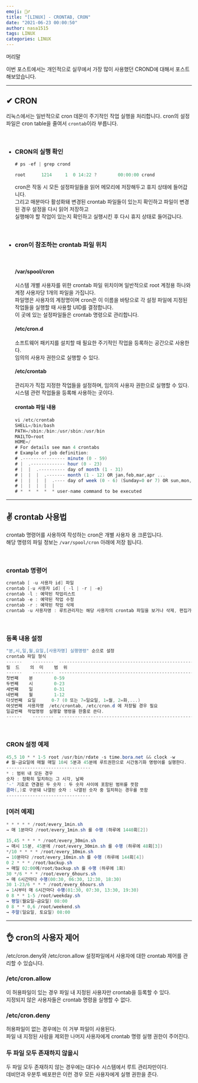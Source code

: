 ```yaml
---
emoji: 🤦‍♂️
title: "[LINUX] - CRONTAB, CRON"
date: "2021-06-23 00:00:50"
author: nasa1515
tags: LINUX
categories: LINUX
---
```


머리말  

이번 포스트에서는 개인적으로 실무에서 가장 많이 사용했던 CROND에 대해서 포스트 해보았습니다.

---

## ✔ CRON

리눅스에서는 일반적으로 cron 데몬이 주기적인 작업 실행을 처리합니다. cron의 설정 파일은 cron table을 줄여서 ``crontab``이라 부릅니다.  

<br/>

* ### CRON의 실행 확인
	
	```cs
	# ps -ef | grep crond

  	root      1214     1  0 14:22 ?        00:00:00 crond
    ```

	cron은 작동 시 모든 설정파일들을 읽어 메모리에 저장해두고 휴지 상태에 들어갑니다.  
	그리고 매분마다 활성화돼 변경된 crontab 파일들이 있는지 확인하고 파일이 변경된 경우 설정을 다시 읽어 저장하고  
	실행해야 할 작업이 있는지 확인하고 실행시킨 후 다시 휴지 상태로 들어갑니다.  

<br/>

* ### cron이 참조하는 crontab 파일 위치


	<br/>

	#### /var/spool/cron  

	
	시스템 개별 사용자를 위한 crontab 파일 위치이며 일반적으로 root 계정용 하나와 계정 사용자당 1개의 파일을 가집니다.  
	파일명은 사용자의 계정명이며 cron은 이 이름을 바탕으로 각 설정 파일에 지정된 작업들을 실행할 때 사용할 UID를 결정합니다.  
	이 곳에 있는 설정파일들은 crontab 명령으로 관리합니다.



	#### /etc/cron.d

	
	소프트웨어 패키지를 설치할 때 필요한 주기적인 작업을 등록하는 공간으로 사용한다.  
	임의의 사용자 권한으로 실행할 수 있다.
	


	#### /etc/crontab


	관리자가 직접 지정한 작업들을 설정하며, 임의의 사용자 권한으로 실행할 수 있다.  
	시스템 관련 작업들을 등록해 사용하는 곳이다.


	#### crontab 파일 내용
    
	```cs
	vi /etc/crontab
	SHELL=/bin/bash
	PATH=/sbin:/bin:/usr/sbin:/usr/bin
	MAILTO=root
	HOME=/
	# For details see man 4 crontabs
	# Example of job definition:
	# .---------------- minute (0 - 59)
	# |  .------------- hour (0 - 23)
	# |  |  .---------- day of month (1 - 31)
	# |  |  |  .------- month (1 - 12) OR jan,feb,mar,apr ...
	# |  |  |  |  .---- day of week (0 - 6) (Sunday=0 or 7) OR sun,mon,tue,wed,thu,fri,sat
	# |  |  |  |  |
	# *  *  *  *  * user-name command to be executed
	```



---

## ✌ crontab 사용법   

crontab 명령어를 사용하여 작성하는 cron은 개별 사용자 용 크론입니다.  
 해당 명령의 파일 정보는 ``/var/spool/cron`` 아래에 저장 됩니다.  


<br/>

### crontab 명령어

```cs
crontab [ -u 사용자 id] 파일
crontab [-u 사용자 id] { -l | -r | -e}
crontab -l : 예약된 작업리스트
crontab -e : 예약된 작업 수정
crontab -r : 예약된 작업 삭제
crontab -u 사용자명 : 루트관리자는 해당 사용자의 crontab 파일을 보거나 삭제, 편집가능
```

<br/>

### 등록 내용 설정

```cs
"분,시,일,월,요일,[사용자명] 실행명령" 순으로 설정
crontab 파일 형식
------    --------  ---------------------------------------------------
필  드    의  미    범  위
------    --------  ---------------------------------------------------
첫번째    분        0-59
두번째    시        0-23
세번째    일        0-31
네번째    월        1-12
다섯번째  요일      0-7 (0 또는 7=일요일, 1=월, 2=화,...)
여섯번째  사용자명  /etc/crontab, /etc/cron.d 에 저장될 경우 필요
일곱번째  작업명령  실행할 명령을 한줄로 쓴다.
------    --------  ---------------------------------------------------
```

<br/>

### CRON 설정 예제

```cs
45,5 10 * * 1-5 root /usr/bin/rdate -s time.bora.net && clock -w
# 월~금요일에 매월 매일 10시 5분과 45분에 루트권한으로 시간동기화 명령어를 실행한다.
--------------------------------
* : 범위 내 모든 경우
숫자 : 정확히 일치하는 그 시각, 날짜
'-' 기호로 연결된 두 숫자 : 두 숫자 사이에 포함된 범위를 뜻함
콤마(,)로 구분돼 나열된 숫자 : 나열된 숫자 중 일치하는 경우를 뜻함
--------------------------------
```

### [여러 예제]

```cs
* * * * * /root/every_1min.sh
→ 매 1분마다 /root/every_1min.sh 를 수행 (하루에 1440회[2])
  
15,45 * * * * /root/every_30min.sh
→ 매시 15분, 45분에 /root/every_30min.sh 를 수행 (하루에 48회[3])
*/10 * * * * /root/every_10min.sh
→ 10분마다 /root/every_10min.sh 를 수행 (하루에 144회[4])
0 2 * * * /root/backup.sh
→ 매일 02:00에/root/backup.sh 를 수행 (하루에 1회)
30 */6 * * * /root/every_6hours.sh
→ 매 6시간마다 수행(00:30, 06:30, 12:30, 18:30)
30 1-23/6 * * * /root/every_6hours.sh
→ 1시부터 매 6시간마다 수행(01:30, 07:30, 13:30, 19:30)
0 8 * * 1-5 /root/weekday.sh
→ 평일(월요일~금요일) 08:00
0 8 * * 0,6 /root/weekend.sh
→ 주말(일요일, 토요일) 08:00
```

----
## 👌 cron의 사용자 제어  
	
/etc/cron.deny와 /etc/cron.allow 설정파일에서 사용자에 대한 crontab 제어를 관리할 수 있습니다.  


### /etc/cron.allow  


이 허용파일이 있는 경우 파일 내 지정된 사용자만 crontab을 등록할 수 있다.  
지정되지 않은 사용자들은 crontab 명령을 실행할 수 없다.


### /etc/cron.deny


허용파일이 없는 경우에는 이 거부 파일이 사용된다.  
파일 내 지정된 사람을 제외한 나머지 사용자에게 crontab 명령 실행 권한이 주어진다.


### 두 파일 모두 존재하지 않을시
    

두 파일 모두 존재하지 않는 경우에는 대다수 시스템에서 루트 관리자만이다.  
데비안과 우분투 배포판은 이런 경우 모든 사용자에게 실행 권한을 준다.



```toc
```